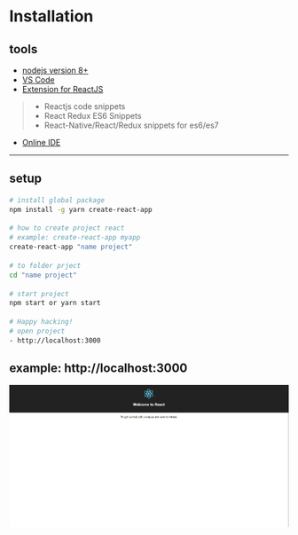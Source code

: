 # Installation

## tools
* [nodejs version 8+](https://nodejs.org)
* [VS Code](https://code.visualstudio.com/) 
* [Extension for ReactJS]()
> * Reactjs code snippets
> * React Redux ES6 Snippets
> * React-Native/React/Redux snippets for es6/es7
* [Online IDE](https://stackblitz.com/)

***
## setup
```bash
# install global package
npm install -g yarn create-react-app

# how to create project react
# example: create-react-app myapp
create-react-app "name project"

# to folder prject
cd "name project"

# start project
npm start or yarn start

# Happy hacking!
# open project
- http://localhost:3000
```

## example: http://localhost:3000
![Alternative text](open.png "Optional title")